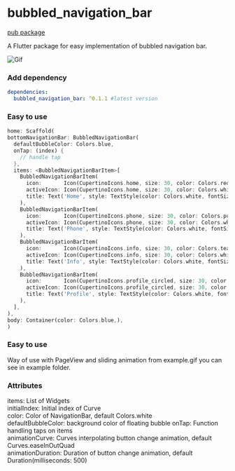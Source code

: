 # bubbled_navigation_bar
[pub package](https://pub.dartlang.org/packages/bubbled_navigation_bar)

A Flutter package for easy implementation of bubbled navigation bar. 

![Gif](https://github.com/Lapskaus/bubbled_navigation_bar/blob/master/example.gif "Fancy Gif")

### Add dependency

```yaml
dependencies:
  bubbled_navigation_bar: ^0.1.1 #latest version
```

### Easy to use

```dart
home: Scaffold(
bottomNavigationBar: BubbledNavigationBar(
  defaultBubbleColor: Colors.blue,
  onTap: (index) {
    // handle tap
  },
  items: <BubbledNavigationBarItem>[
    BubbledNavigationBarItem(
      icon:       Icon(CupertinoIcons.home, size: 30, color: Colors.red),
      activeIcon: Icon(CupertinoIcons.home, size: 30, color: Colors.white),
      title: Text('Home', style: TextStyle(color: Colors.white, fontSize: 12),),
    ),
    BubbledNavigationBarItem(
      icon:       Icon(CupertinoIcons.phone, size: 30, color: Colors.purple),
      activeIcon: Icon(CupertinoIcons.phone, size: 30, color: Colors.white),
      title: Text('Phone', style: TextStyle(color: Colors.white, fontSize: 12),),
    ),
    BubbledNavigationBarItem(
      icon:       Icon(CupertinoIcons.info, size: 30, color: Colors.teal),
      activeIcon: Icon(CupertinoIcons.info, size: 30, color: Colors.white),
      title: Text('Info', style: TextStyle(color: Colors.white, fontSize: 12),),
    ),
    BubbledNavigationBarItem(
      icon:       Icon(CupertinoIcons.profile_circled, size: 30, color: Colors.cyan),
      activeIcon: Icon(CupertinoIcons.profile_circled, size: 30, color: Colors.white),
      title: Text('Profile', style: TextStyle(color: Colors.white, fontSize: 12),),
    ),
  ],
),
body: Container(color: Colors.blue,),
)
```

### Easy to use
Way of use with PageView and sliding animation from example.gif you can see in example folder.

### Attributes

items: List of Widgets  
initialIndex: Initial index of Curve  
color: Color of NavigationBar, default Colors.white  
defaultBubbleColor: background color of floating bubble
onTap: Function handling taps on items  
animationCurve: Curves interpolating button change animation, default Curves.easeInOutQuad  
animationDuration: Duration of button change animation, default Duration(milliseconds: 500)
